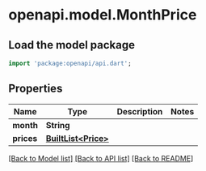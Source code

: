 # openapi.model.MonthPrice

## Load the model package
```dart
import 'package:openapi/api.dart';
```

## Properties
Name | Type | Description | Notes
------------ | ------------- | ------------- | -------------
**month** | **String** |  | 
**prices** | [**BuiltList&lt;Price&gt;**](Price.md) |  | 

[[Back to Model list]](../README.md#documentation-for-models) [[Back to API list]](../README.md#documentation-for-api-endpoints) [[Back to README]](../README.md)


